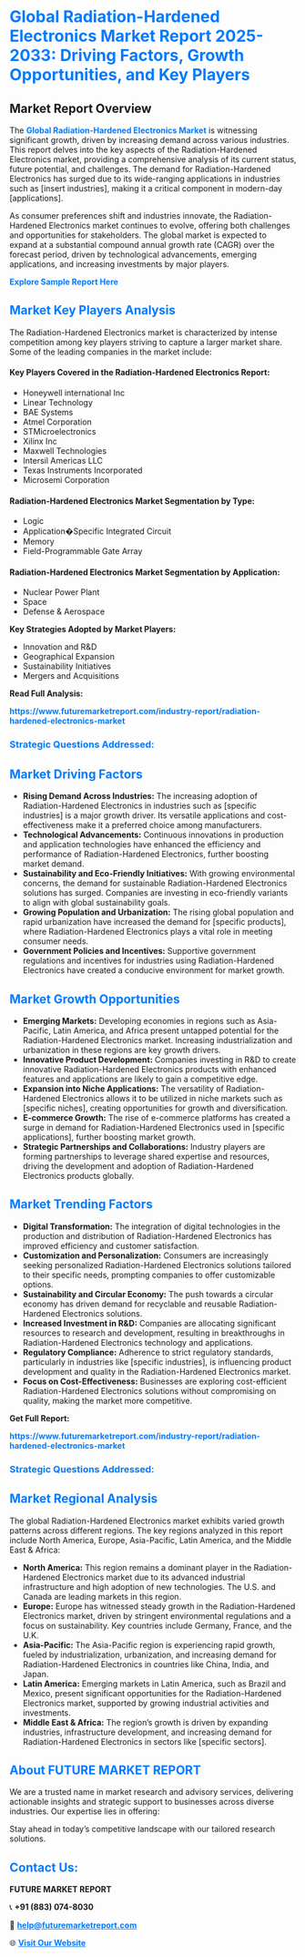 <h1 style="color: #007BFF;">Global Radiation-Hardened Electronics Market Report 2025-2033: Driving Factors, Growth Opportunities, and Key Players</h1>

<section id="overview">
<h2>Market Report Overview</h2>
<p>The <a href="https://www.futuremarketreport.com/industry-report/radiation-hardened-electronics-market" style="color: #007BFF; text-decoration: none;"><strong>Global Radiation-Hardened Electronics Market</strong></a> is witnessing significant growth, driven by increasing demand across various industries. This report delves into the key aspects of the Radiation-Hardened Electronics market, providing a comprehensive analysis of its current status, future potential, and challenges. The demand for Radiation-Hardened Electronics has surged due to its wide-ranging applications in industries such as [insert industries], making it a critical component in modern-day [applications].</p>
<p>As consumer preferences shift and industries innovate, the Radiation-Hardened Electronics market continues to evolve, offering both challenges and opportunities for stakeholders. The global market is expected to expand at a substantial compound annual growth rate (CAGR) over the forecast period, driven by technological advancements, emerging applications, and increasing investments by major players.</p>
</section>

<section id="overview">
<p><a href="https://www.futuremarketreport.com/request-sample/reportId=101864" style="color: #007BFF; text-decoration: none;"><strong>Explore Sample Report Here</strong></a></p>
</section>

<section id="key-players">
<h2 style="color: #007BFF;">Market Key Players Analysis</h2>
<p>The Radiation-Hardened Electronics market is characterized by intense competition among key players striving to capture a larger market share. Some of the leading companies in the market include:</p>
<h4>Key Players Covered in the Radiation-Hardened Electronics Report:</h4>
<ul><li>Honeywell international Inc</li><li>Linear Technology</li><li>BAE Systems</li><li>Atmel Corporation</li><li>STMicroelectronics</li><li>Xilinx Inc</li><li>Maxwell Technologies</li><li>Intersil Americas LLC</li><li>Texas Instruments Incorporated</li><li>Microsemi Corporation</li></ul>
<h4>Radiation-Hardened Electronics Market Segmentation by Type:</h4>
<ul><li>Logic</li><li>Application�Specific Integrated Circuit</li><li>Memory</li><li>Field-Programmable Gate Array</li></ul>

<h4>Radiation-Hardened Electronics Market Segmentation by Application:</h4>
<ul><li>Nuclear Power Plant</li><li>Space</li><li>Defense &amp; Aerospace</li></ul>
<p><strong>Key Strategies Adopted by Market Players:</strong></p>
<ul>
<li>Innovation and R&D</li>
<li>Geographical Expansion</li>
<li>Sustainability Initiatives</li>
<li>Mergers and Acquisitions</li>
</ul>
</section>

<section>
<p><strong>Read Full Analysis: </strong></p><a href="https://www.futuremarketreport.com/industry-report/radiation-hardened-electronics-market" style="color: #007BFF; text-decoration: none;"><strong>https://www.futuremarketreport.com/industry-report/radiation-hardened-electronics-market</strong></a>
<h3 style="color: #007BFF;">Strategic Questions Addressed:</h3>
</section>

<section id="driving-factors">
<h2 style="color: #007BFF;">Market Driving Factors</h2>
<ul>
<li><strong>Rising Demand Across Industries:</strong> The increasing adoption of Radiation-Hardened Electronics in industries such as [specific industries] is a major growth driver. Its versatile applications and cost-effectiveness make it a preferred choice among manufacturers.</li>
<li><strong>Technological Advancements:</strong> Continuous innovations in production and application technologies have enhanced the efficiency and performance of Radiation-Hardened Electronics, further boosting market demand.</li>
<li><strong>Sustainability and Eco-Friendly Initiatives:</strong> With growing environmental concerns, the demand for sustainable Radiation-Hardened Electronics solutions has surged. Companies are investing in eco-friendly variants to align with global sustainability goals.</li>
<li><strong>Growing Population and Urbanization:</strong> The rising global population and rapid urbanization have increased the demand for [specific products], where Radiation-Hardened Electronics plays a vital role in meeting consumer needs.</li>
<li><strong>Government Policies and Incentives:</strong> Supportive government regulations and incentives for industries using Radiation-Hardened Electronics have created a conducive environment for market growth.</li>
</ul>
</section>

<section id="growth-opportunities">
<h2 style="color: #007BFF;">Market Growth Opportunities</h2>
<ul>
<li><strong>Emerging Markets:</strong> Developing economies in regions such as Asia-Pacific, Latin America, and Africa present untapped potential for the Radiation-Hardened Electronics market. Increasing industrialization and urbanization in these regions are key growth drivers.</li>
<li><strong>Innovative Product Development:</strong> Companies investing in R&D to create innovative Radiation-Hardened Electronics products with enhanced features and applications are likely to gain a competitive edge.</li>
<li><strong>Expansion into Niche Applications:</strong> The versatility of Radiation-Hardened Electronics allows it to be utilized in niche markets such as [specific niches], creating opportunities for growth and diversification.</li>
<li><strong>E-commerce Growth:</strong> The rise of e-commerce platforms has created a surge in demand for Radiation-Hardened Electronics used in [specific applications], further boosting market growth.</li>
<li><strong>Strategic Partnerships and Collaborations:</strong> Industry players are forming partnerships to leverage shared expertise and resources, driving the development and adoption of Radiation-Hardened Electronics products globally.</li>
</ul>
</section>

<section id="trending-factors">
<h2 style="color: #007BFF;">Market Trending Factors</h2>
<ul>
<li><strong>Digital Transformation:</strong> The integration of digital technologies in the production and distribution of Radiation-Hardened Electronics has improved efficiency and customer satisfaction.</li>
<li><strong>Customization and Personalization:</strong> Consumers are increasingly seeking personalized Radiation-Hardened Electronics solutions tailored to their specific needs, prompting companies to offer customizable options.</li>
<li><strong>Sustainability and Circular Economy:</strong> The push towards a circular economy has driven demand for recyclable and reusable Radiation-Hardened Electronics solutions.</li>
<li><strong>Increased Investment in R&D:</strong> Companies are allocating significant resources to research and development, resulting in breakthroughs in Radiation-Hardened Electronics technology and applications.</li>
<li><strong>Regulatory Compliance:</strong> Adherence to strict regulatory standards, particularly in industries like [specific industries], is influencing product development and quality in the Radiation-Hardened Electronics market.</li>
<li><strong>Focus on Cost-Effectiveness:</strong> Businesses are exploring cost-efficient Radiation-Hardened Electronics solutions without compromising on quality, making the market more competitive.</li>
</ul>
</section>

<section>
<p><strong>Get Full Report: </strong></p><a href="https://www.futuremarketreport.com/industry-report/radiation-hardened-electronics-market" style="color: #007BFF; text-decoration: none;"><strong>https://www.futuremarketreport.com/industry-report/radiation-hardened-electronics-market</strong></a>
<h3 style="color: #007BFF;">Strategic Questions Addressed:</h3>
</section>


<section id="regional-analysis">
<h2 style="color: #007BFF;">Market Regional Analysis</h2>
<p>The global Radiation-Hardened Electronics market exhibits varied growth patterns across different regions. The key regions analyzed in this report include North America, Europe, Asia-Pacific, Latin America, and the Middle East & Africa:</p>
<ul>
<li><strong>North America:</strong> This region remains a dominant player in the Radiation-Hardened Electronics market due to its advanced industrial infrastructure and high adoption of new technologies. The U.S. and Canada are leading markets in this region.</li>
<li><strong>Europe:</strong> Europe has witnessed steady growth in the Radiation-Hardened Electronics market, driven by stringent environmental regulations and a focus on sustainability. Key countries include Germany, France, and the U.K.</li>
<li><strong>Asia-Pacific:</strong> The Asia-Pacific region is experiencing rapid growth, fueled by industrialization, urbanization, and increasing demand for Radiation-Hardened Electronics in countries like China, India, and Japan.</li>
<li><strong>Latin America:</strong> Emerging markets in Latin America, such as Brazil and Mexico, present significant opportunities for the Radiation-Hardened Electronics market, supported by growing industrial activities and investments.</li>
<li><strong>Middle East & Africa:</strong> The region’s growth is driven by expanding industries, infrastructure development, and increasing demand for Radiation-Hardened Electronics in sectors like [specific sectors].</li>
</ul>
</section>

<footer>
<h2 style="color: #007BFF;">About FUTURE MARKET REPORT</h2>
<p>We are a trusted name in market research and advisory services, delivering actionable insights and strategic support to businesses across diverse industries. Our expertise lies in offering:</p>

<p>Stay ahead in today’s competitive landscape with our tailored research solutions.</p>

<h2 style="color: #007BFF;">Contact Us:</h2>
<p><strong>FUTURE MARKET REPORT</strong></p>
<p>📞 <strong>+91 (883) 074-8030</strong></p>
<p>📧 <strong><a href="mailto:help@futuremarketreport.com" style="color: #007BFF;">help@futuremarketreport.com</a></strong></p>
<p>🌐 <strong><a href="https://www.futuremarketreport.com/" style="color: #007BFF;">Visit Our Website</a></strong></p>
</footer>